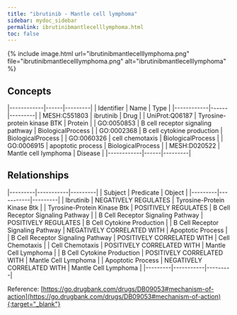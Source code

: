 ```yaml
---
title: "ibrutinib - Mantle cell lymphoma"
sidebar: mydoc_sidebar
permalink: ibrutinibmantlecelllymphoma.html
toc: false 
---
```


{% include image.html url="ibrutinibmantlecelllymphoma.png" file="ibrutinibmantlecelllymphoma.png" alt="ibrutinibmantlecelllymphoma" %}

## Concepts

|------------|------|---------|
| Identifier | Name | Type    |
|------------|------|---------|
| MESH:C551803 | ibrutinib | Drug |
| UniProt:Q06187 | Tyrosine-protein kinase BTK | Protein |
| GO:0050853 | B cell receptor signaling pathway | BiologicalProcess |
| GO:0002368 | B cell cytokine production | BiologicalProcess |
| GO:0060326 | cell chemotaxis | BiologicalProcess |
| GO:0006915 | apoptotic process | BiologicalProcess |
| MESH:D020522 | Mantle cell lymphoma | Disease |
|------------|------|---------|

## Relationships

|---------|-----------|---------|
| Subject | Predicate | Object  |
|---------|-----------|---------|
| Ibrutinib | NEGATIVELY REGULATES | Tyrosine-Protein Kinase Btk |
| Tyrosine-Protein Kinase Btk | POSITIVELY REGULATES | B Cell Receptor Signaling Pathway |
| B Cell Receptor Signaling Pathway | POSITIVELY REGULATES | B Cell Cytokine Production |
| B Cell Receptor Signaling Pathway | NEGATIVELY CORRELATED WITH | Apoptotic Process |
| B Cell Receptor Signaling Pathway | POSITIVELY CORRELATED WITH | Cell Chemotaxis |
| Cell Chemotaxis | POSITIVELY CORRELATED WITH | Mantle Cell Lymphoma |
| B Cell Cytokine Production | POSITIVELY CORRELATED WITH | Mantle Cell Lymphoma |
| Apoptotic Process | NEGATIVELY CORRELATED WITH | Mantle Cell Lymphoma |
|---------|-----------|---------|

Reference: [https://go.drugbank.com/drugs/DB09053#mechanism-of-action](https://go.drugbank.com/drugs/DB09053#mechanism-of-action){:target="_blank"}